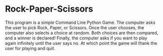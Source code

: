 # Rock-Paper-Scissors
This program is a simple Command Line Python Game. The computer asks the user to pick Rock, Paper, or Scissors. Once the user chooses, the computer also selects a choice at random. Both choices are then compared, and a winner is declared! Finally, the computer asks if you want to play again infinitely until the user says no. At which point the game will thank the user for playing and quit.
